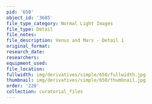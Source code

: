 ```yaml
---
pid: '650'
object_id: '3685'
file_type_category: Normal Light Images
file_type: Detail
file_notes:
file_description: Venus and Mars - Detail 1
original_format:
research_date:
researchers:
equipment_used:
file_location:
fullwidth: img/derivatives/simple/650/fullwidth.jpg
thumbnail: img/derivatives/simple/650/thumbnail.jpg
order: '220'
collection: curatorial_files
---
```

